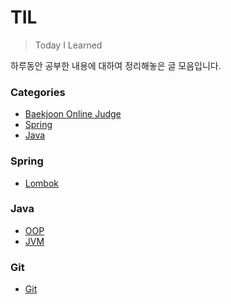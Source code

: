 # TIL
 
> Today I Learned

하루동안 공부한 내용에 대하여 정리해놓은 글 모음입니다.

### Categories
* [Baekjoon Online Judge](/Algorithm/BaekJoon/)
* [Spring](#spring)
* [Java](#java)

### Spring

- [Lombok](Spring/lombok-guide.md)

### Java

- [OOP](Java/OOP.md)
- [JVM](Java/JVM.md)

### Git
- [Git](Git/Git.md)

